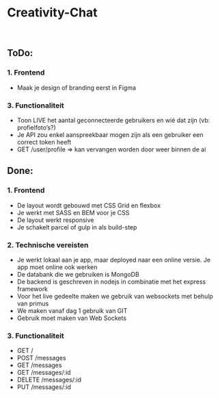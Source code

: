 # Creativity-Chat
<br>

## ToDo:
### 1. Frontend
* Maak je design of branding eerst in Figma

### 3. Functionaliteit
* Toon  LIVE   het aantal geconnecteerde gebruikers en wié dat zijn (vb: profielfoto’s?)
* Je API zou enkel aanspreekbaar mogen zijn als een gebruiker een correct token heeft
* GET /user/profile => kan vervangen worden door weer binnen de ai


## Done:
### 1. Frontend
* De layout wordt gebouwd met CSS Grid en flexbox
* Je werkt met SASS en BEM voor je CSS
* De layout werkt responsive
* Je schakelt parcel of gulp in als build-step

### 2. Technische vereisten
* Je werkt lokaal aan je app, maar deployed naar een online versie. Je app moet online ook werken
* De databank die we gebruiken is MongoDB
* De backend is geschreven in nodejs in combinatie met het express framework
* Voor het live gedeelte maken we gebruik van websockets met behulp van primus
* We maken vanaf dag 1 gebruik van GIT
* Gebruik moet maken van Web Sockets

### 3. Functionaliteit
* GET /
* POST /messages
* GET /messages
* GET /messages/:id
* DELETE /messages/:id
* PUT /messages/:id

